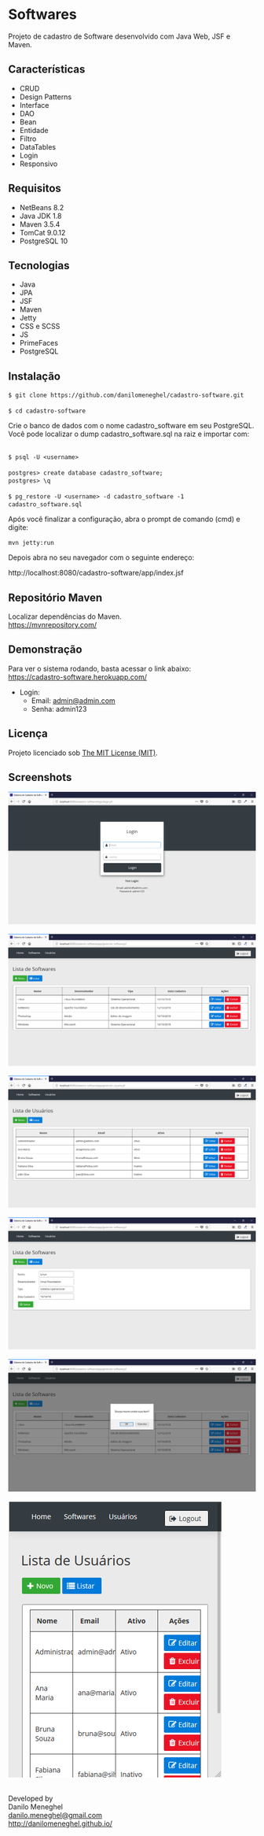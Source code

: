 # Softwares

Projeto de cadastro de Software desenvolvido com Java Web, JSF e Maven.

## Características

- CRUD
- Design Patterns
- Interface
- DAO
- Bean
- Entidade
- Filtro
- DataTables
- Login
- Responsivo

## Requisitos

- NetBeans 8.2
- Java JDK 1.8
- Maven 3.5.4
- TomCat 9.0.12
- PostgreSQL 10

## Tecnologias

- Java
- JPA
- JSF
- Maven
- Jetty
- CSS e SCSS
- JS
- PrimeFaces
- PostgreSQL

## Instalação

```
$ git clone https://github.com/danilomeneghel/cadastro-software.git

$ cd cadastro-software

```

Crie o banco de dados com o nome cadastro_software em seu PostgreSQL. Você pode localizar o dump cadastro_software.sql na raiz e importar com: 

```

$ psql -U <username> 

postgres> create database cadastro_software;
postgres> \q

$ pg_restore -U <username> -d cadastro_software -1 cadastro_software.sql

```

Após você finalizar a configuração, abra o prompt de comando (cmd) e digite: <br>

```
mvn jetty:run
```

Depois abra no seu navegador com o seguinte endereço:<br>

http://localhost:8080/cadastro-software/app/index.jsf

## Repositório Maven

Localizar dependências do Maven. <br>
https://mvnrepository.com/

## Demonstração 

Para ver o sistema rodando, basta acessar o link abaixo: <br>
https://cadastro-software.herokuapp.com/

- Login:
	- Email: admin@admin.com
	- Senha: admin123

## Licença

Projeto licenciado sob <a href="LICENSE">The MIT License (MIT)</a>.

## Screenshots

![Screenshots](screenshots/screenshot01.png)<br><br>
![Screenshots](screenshots/screenshot02.png)<br><br>
![Screenshots](screenshots/screenshot03.png)<br><br>
![Screenshots](screenshots/screenshot04.png)<br><br>
![Screenshots](screenshots/screenshot05.png)<br><br>
![Screenshots](screenshots/screenshot06.png)<br><br>


Developed by<br>
Danilo Meneghel<br>
danilo.meneghel@gmail.com<br>
http://danilomeneghel.github.io/<br>
